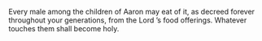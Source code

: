 Every male among the children of Aaron may eat of it, as decreed forever throughout your generations, from the Lord ’s food offerings. Whatever touches them shall become holy.
